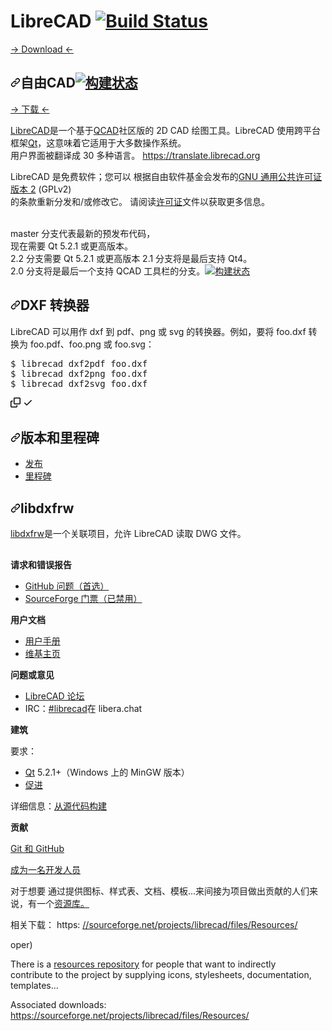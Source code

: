 # LibreCAD [![Build Status](https://travis-ci.org/LibreCAD/LibreCAD.svg?branch=master)](https://travis-ci.org/LibreCAD/LibreCAD) 

[→ Download ←](https://github.com/LibreCAD/LibreCAD/wiki/Download)
<div class="Box-sc-g0xbh4-0 bJMeLZ js-snippet-clipboard-copy-unpositioned" data-hpc="true"><article class="markdown-body entry-content container-lg" itemprop="text"><h1 tabindex="-1" dir="auto"><a id="user-content-librecad-" class="anchor" aria-hidden="true" tabindex="-1" href="#librecad-"><svg class="octicon octicon-link" viewBox="0 0 16 16" version="1.1" width="16" height="16" aria-hidden="true"><path d="m7.775 3.275 1.25-1.25a3.5 3.5 0 1 1 4.95 4.95l-2.5 2.5a3.5 3.5 0 0 1-4.95 0 .751.751 0 0 1 .018-1.042.751.751 0 0 1 1.042-.018 1.998 1.998 0 0 0 2.83 0l2.5-2.5a2.002 2.002 0 0 0-2.83-2.83l-1.25 1.25a.751.751 0 0 1-1.042-.018.751.751 0 0 1-.018-1.042Zm-4.69 9.64a1.998 1.998 0 0 0 2.83 0l1.25-1.25a.751.751 0 0 1 1.042.018.751.751 0 0 1 .018 1.042l-1.25 1.25a3.5 3.5 0 1 1-4.95-4.95l2.5-2.5a3.5 3.5 0 0 1 4.95 0 .751.751 0 0 1-.018 1.042.751.751 0 0 1-1.042.018 1.998 1.998 0 0 0-2.83 0l-2.5 2.5a1.998 1.998 0 0 0 0 2.83Z"></path></svg></a><font style="vertical-align: inherit;"><font style="vertical-align: inherit;">自由CAD</font></font><a href="https://travis-ci.org/LibreCAD/LibreCAD" rel="nofollow"><img src="https://camo.githubusercontent.com/8f07cd76c538158fb8206db03a30aba82d46dcef8e87a23bb176759826cd08e5/68747470733a2f2f7472617669732d63692e6f72672f4c696272654341442f4c696272654341442e7376673f6272616e63683d6d6173746572" alt="构建状态" data-canonical-src="https://travis-ci.org/LibreCAD/LibreCAD.svg?branch=master" style="max-width: 100%;"></a></h1>
<p dir="auto"><a href="https://github.com/LibreCAD/LibreCAD/wiki/Download"><font style="vertical-align: inherit;"><font style="vertical-align: inherit;">→ 下载 ←</font></font></a></p>
<p dir="auto"><a href="https://www.librecad.org" rel="nofollow"><font style="vertical-align: inherit;"><font style="vertical-align: inherit;">LibreCAD</font></font></a><font style="vertical-align: inherit;"><font style="vertical-align: inherit;">是一个基于</font></font><a href="https://www.qcad.org" rel="nofollow"><font style="vertical-align: inherit;"><font style="vertical-align: inherit;">QCAD</font></font></a><font style="vertical-align: inherit;"><font style="vertical-align: inherit;">社区版的 2D CAD 绘图工具。</font><font style="vertical-align: inherit;">LibreCAD 使用跨平台框架</font></font><a href="https://www.qt.io/download-open-source/" rel="nofollow"><font style="vertical-align: inherit;"><font style="vertical-align: inherit;">Qt</font></font></a><font style="vertical-align: inherit;"><font style="vertical-align: inherit;">，这意味着它适用于大多数操作系统。</font></font><br><font style="vertical-align: inherit;"><font style="vertical-align: inherit;">
用户界面被翻译成 30 多种语言。  </font></font><a href="https://translate.librecad.org" rel="nofollow"><font style="vertical-align: inherit;"><font style="vertical-align: inherit;">https://translate.librecad.org</font></font></a></p>
<p dir="auto"><font style="vertical-align: inherit;"><font style="vertical-align: inherit;">LibreCAD 是免费软件；</font><font style="vertical-align: inherit;">您可以</font><font style="vertical-align: inherit;">
根据自由软件基金会发布的</font><a href="https://www.gnu.org/licenses/gpl-2.0.html" rel="nofollow"><font style="vertical-align: inherit;">GNU 通用公共许可证版本 2</font></a><font style="vertical-align: inherit;"> (GPLv2)</font></font><br><font style="vertical-align: inherit;"><font style="vertical-align: inherit;">
的条款重新分发和/或修改它。</font><font style="vertical-align: inherit;">
请阅读</font><a href="/LibreCAD/LibreCAD/blob/master/LICENSE"><font style="vertical-align: inherit;">许可证</font></a><font style="vertical-align: inherit;">文件以获取更多信息。</font></font><a href="https://www.gnu.org/licenses/gpl-2.0.html" rel="nofollow"><font style="vertical-align: inherit;"></font></a><font style="vertical-align: inherit;"></font><br><font style="vertical-align: inherit;"></font><br><font style="vertical-align: inherit;"></font><a href="/LibreCAD/LibreCAD/blob/master/LICENSE"><font style="vertical-align: inherit;"></font></a><font style="vertical-align: inherit;"></font></p>
<p dir="auto"><font style="vertical-align: inherit;"><font style="vertical-align: inherit;">master 分支代表最新的预发布代码，</font></font><br><font style="vertical-align: inherit;"><font style="vertical-align: inherit;">
现在需要 Qt 5.2.1 或更高版本。</font></font><br><font style="vertical-align: inherit;"><font style="vertical-align: inherit;">
2.2 分支需要 Qt 5.2.1 或更高版本 2.1 分支将是最后支持 Qt4。</font></font><br><font style="vertical-align: inherit;"><font style="vertical-align: inherit;">
2.0 分支将是最后一个支持 QCAD 工具栏的分支。</font></font><a href="https://travis-ci.org/LibreCAD/LibreCAD" rel="nofollow"><img src="https://camo.githubusercontent.com/5597a2b5e824b703110ca32ba365bcaa52e24f73de3813fef9b36b965a979150/68747470733a2f2f7472617669732d63692e6f72672f4c696272654341442f4c696272654341442e7376673f6272616e63683d322e30" alt="构建状态" data-canonical-src="https://travis-ci.org/LibreCAD/LibreCAD.svg?branch=2.0" style="max-width: 100%;"></a></p>
<h2 tabindex="-1" dir="auto"><a id="user-content-dxf-converter" class="anchor" aria-hidden="true" tabindex="-1" href="#dxf-converter"><svg class="octicon octicon-link" viewBox="0 0 16 16" version="1.1" width="16" height="16" aria-hidden="true"><path d="m7.775 3.275 1.25-1.25a3.5 3.5 0 1 1 4.95 4.95l-2.5 2.5a3.5 3.5 0 0 1-4.95 0 .751.751 0 0 1 .018-1.042.751.751 0 0 1 1.042-.018 1.998 1.998 0 0 0 2.83 0l2.5-2.5a2.002 2.002 0 0 0-2.83-2.83l-1.25 1.25a.751.751 0 0 1-1.042-.018.751.751 0 0 1-.018-1.042Zm-4.69 9.64a1.998 1.998 0 0 0 2.83 0l1.25-1.25a.751.751 0 0 1 1.042.018.751.751 0 0 1 .018 1.042l-1.25 1.25a3.5 3.5 0 1 1-4.95-4.95l2.5-2.5a3.5 3.5 0 0 1 4.95 0 .751.751 0 0 1-.018 1.042.751.751 0 0 1-1.042.018 1.998 1.998 0 0 0-2.83 0l-2.5 2.5a1.998 1.998 0 0 0 0 2.83Z"></path></svg></a><font style="vertical-align: inherit;"><font style="vertical-align: inherit;">DXF 转换器</font></font></h2>
<p dir="auto"><font style="vertical-align: inherit;"><font style="vertical-align: inherit;">LibreCAD 可以用作 dxf 到 pdf、png 或 svg 的转换器。</font><font style="vertical-align: inherit;">例如，要将 foo.dxf 转换为 foo.pdf、foo.png 或 foo.svg：</font></font></p>
<div class="highlight highlight-source-shell notranslate position-relative overflow-auto" dir="auto"><pre>$ librecad dxf2pdf foo.dxf
$ librecad dxf2png foo.dxf
$ librecad dxf2svg foo.dxf</pre><div class="zeroclipboard-container">
    <clipboard-copy aria-label="Copy" class="ClipboardButton btn btn-invisible js-clipboard-copy m-2 p-0 tooltipped-no-delay d-flex flex-justify-center flex-items-center" data-copy-feedback="Copied!" data-tooltip-direction="w" value="$ librecad dxf2pdf foo.dxf
$ librecad dxf2png foo.dxf
$ librecad dxf2svg foo.dxf" tabindex="0" role="button">
      <svg aria-hidden="true" height="16" viewBox="0 0 16 16" version="1.1" width="16" data-view-component="true" class="octicon octicon-copy js-clipboard-copy-icon">
    <path d="M0 6.75C0 5.784.784 5 1.75 5h1.5a.75.75 0 0 1 0 1.5h-1.5a.25.25 0 0 0-.25.25v7.5c0 .138.112.25.25.25h7.5a.25.25 0 0 0 .25-.25v-1.5a.75.75 0 0 1 1.5 0v1.5A1.75 1.75 0 0 1 9.25 16h-7.5A1.75 1.75 0 0 1 0 14.25Z"></path><path d="M5 1.75C5 .784 5.784 0 6.75 0h7.5C15.216 0 16 .784 16 1.75v7.5A1.75 1.75 0 0 1 14.25 11h-7.5A1.75 1.75 0 0 1 5 9.25Zm1.75-.25a.25.25 0 0 0-.25.25v7.5c0 .138.112.25.25.25h7.5a.25.25 0 0 0 .25-.25v-7.5a.25.25 0 0 0-.25-.25Z"></path>
</svg>
      <svg aria-hidden="true" height="16" viewBox="0 0 16 16" version="1.1" width="16" data-view-component="true" class="octicon octicon-check js-clipboard-check-icon color-fg-success d-none">
    <path d="M13.78 4.22a.75.75 0 0 1 0 1.06l-7.25 7.25a.75.75 0 0 1-1.06 0L2.22 9.28a.751.751 0 0 1 .018-1.042.751.751 0 0 1 1.042-.018L6 10.94l6.72-6.72a.75.75 0 0 1 1.06 0Z"></path>
</svg>
    </clipboard-copy>
  </div></div>
<h2 tabindex="-1" dir="auto"><a id="user-content-releases-and-milestones" class="anchor" aria-hidden="true" tabindex="-1" href="#releases-and-milestones"><svg class="octicon octicon-link" viewBox="0 0 16 16" version="1.1" width="16" height="16" aria-hidden="true"><path d="m7.775 3.275 1.25-1.25a3.5 3.5 0 1 1 4.95 4.95l-2.5 2.5a3.5 3.5 0 0 1-4.95 0 .751.751 0 0 1 .018-1.042.751.751 0 0 1 1.042-.018 1.998 1.998 0 0 0 2.83 0l2.5-2.5a2.002 2.002 0 0 0-2.83-2.83l-1.25 1.25a.751.751 0 0 1-1.042-.018.751.751 0 0 1-.018-1.042Zm-4.69 9.64a1.998 1.998 0 0 0 2.83 0l1.25-1.25a.751.751 0 0 1 1.042.018.751.751 0 0 1 .018 1.042l-1.25 1.25a3.5 3.5 0 1 1-4.95-4.95l2.5-2.5a3.5 3.5 0 0 1 4.95 0 .751.751 0 0 1-.018 1.042.751.751 0 0 1-1.042.018 1.998 1.998 0 0 0-2.83 0l-2.5 2.5a1.998 1.998 0 0 0 0 2.83Z"></path></svg></a><font style="vertical-align: inherit;"><font style="vertical-align: inherit;">版本和里程碑</font></font></h2>
<ul dir="auto">
<li><a href="https://github.com/LibreCAD/LibreCAD/releases"><font style="vertical-align: inherit;"><font style="vertical-align: inherit;">发布</font></font></a></li>
<li><a href="https://github.com/LibreCAD/LibreCAD/milestones"><font style="vertical-align: inherit;"><font style="vertical-align: inherit;">里程碑</font></font></a></li>
</ul>
<h2 tabindex="-1" dir="auto"><a id="user-content-libdxfrw" class="anchor" aria-hidden="true" tabindex="-1" href="#libdxfrw"><svg class="octicon octicon-link" viewBox="0 0 16 16" version="1.1" width="16" height="16" aria-hidden="true"><path d="m7.775 3.275 1.25-1.25a3.5 3.5 0 1 1 4.95 4.95l-2.5 2.5a3.5 3.5 0 0 1-4.95 0 .751.751 0 0 1 .018-1.042.751.751 0 0 1 1.042-.018 1.998 1.998 0 0 0 2.83 0l2.5-2.5a2.002 2.002 0 0 0-2.83-2.83l-1.25 1.25a.751.751 0 0 1-1.042-.018.751.751 0 0 1-.018-1.042Zm-4.69 9.64a1.998 1.998 0 0 0 2.83 0l1.25-1.25a.751.751 0 0 1 1.042.018.751.751 0 0 1 .018 1.042l-1.25 1.25a3.5 3.5 0 1 1-4.95-4.95l2.5-2.5a3.5 3.5 0 0 1 4.95 0 .751.751 0 0 1-.018 1.042.751.751 0 0 1-1.042.018 1.998 1.998 0 0 0-2.83 0l-2.5 2.5a1.998 1.998 0 0 0 0 2.83Z"></path></svg></a><font style="vertical-align: inherit;"><font style="vertical-align: inherit;">libdxfrw</font></font></h2>
<p dir="auto"><a href="https://sourceforge.net/projects/libdxfrw/" rel="nofollow"><font style="vertical-align: inherit;"><font style="vertical-align: inherit;">libdxfrw</font></font></a><font style="vertical-align: inherit;"><font style="vertical-align: inherit;">是一个关联项目，允许 LibreCAD 读取 DWG 文件。</font></font></p>
<h1 dir="auto"></h1>
<p dir="auto"><strong><font style="vertical-align: inherit;"><font style="vertical-align: inherit;">请求和错误报告</font></font></strong></p>
<ul dir="auto">
<li><a href="https://github.com/LibreCAD/LibreCAD/issues"><font style="vertical-align: inherit;"><font style="vertical-align: inherit;">GitHub 问题（首选）</font></font></a></li>
<li><a href="https://sourceforge.net/p/librecad/_list/tickets?source=navbar" rel="nofollow"><font style="vertical-align: inherit;"><font style="vertical-align: inherit;">SourceForge 门票（已禁用）</font></font></a></li>
</ul>
<p dir="auto"><strong><font style="vertical-align: inherit;"><font style="vertical-align: inherit;">用户文档</font></font></strong></p>
<ul dir="auto">
<li><a href="https://librecad.readthedocs.io/" rel="nofollow"><font style="vertical-align: inherit;"><font style="vertical-align: inherit;">用户手册</font></font></a></li>
<li><a href="https://dokuwiki.librecad.org/" rel="nofollow"><font style="vertical-align: inherit;"><font style="vertical-align: inherit;">维基主页</font></font></a></li>
</ul>
<p dir="auto"><strong><font style="vertical-align: inherit;"><font style="vertical-align: inherit;">问题或意见</font></font></strong></p>
<ul dir="auto">
<li><a href="https://forum.librecad.org/" rel="nofollow"><font style="vertical-align: inherit;"><font style="vertical-align: inherit;">LibreCAD 论坛</font></font></a></li>
<li><font style="vertical-align: inherit;"><font style="vertical-align: inherit;">IRC：</font></font><a href="https://web.libera.chat/#librecad" rel="nofollow"><font style="vertical-align: inherit;"><font style="vertical-align: inherit;">#librecad</font></font></a><font style="vertical-align: inherit;"><font style="vertical-align: inherit;">在 libera.chat</font></font></li>
</ul>
<p dir="auto"><strong><font style="vertical-align: inherit;"><font style="vertical-align: inherit;">建筑</font></font></strong></p>
<p dir="auto"><font style="vertical-align: inherit;"><font style="vertical-align: inherit;">要求：</font></font></p>
<ul dir="auto">
<li><a href="https://www.qt.io/download-open-source/" rel="nofollow"><font style="vertical-align: inherit;"><font style="vertical-align: inherit;">Qt</font></font></a><font style="vertical-align: inherit;"><font style="vertical-align: inherit;"> 5.2.1+（Windows 上的 MinGW 版本）</font></font></li>
<li><a href="https://www.boost.org/" rel="nofollow"><font style="vertical-align: inherit;"><font style="vertical-align: inherit;">促进</font></font></a></li>
</ul>
<p dir="auto"><font style="vertical-align: inherit;"><font style="vertical-align: inherit;">详细信息：</font></font><a href="https://github.com/LibreCAD/LibreCAD/wiki/Build-from-source"><font style="vertical-align: inherit;"><font style="vertical-align: inherit;">从源代码构建</font></font></a></p>
<p dir="auto"><strong><font style="vertical-align: inherit;"><font style="vertical-align: inherit;">贡献</font></font></strong></p>
<p dir="auto"><a href="https://github.com/LibreCAD/LibreCAD/wiki/Git-and-GitHub"><font style="vertical-align: inherit;"><font style="vertical-align: inherit;">Git 和 GitHub</font></font></a></p>
<p dir="auto"><a href="https://github.com/LibreCAD/LibreCAD/wiki/Becoming-a-developer"><font style="vertical-align: inherit;"><font style="vertical-align: inherit;">成为一名开发人员</font></font></a></p>
<p dir="auto"><font style="vertical-align: inherit;"><font style="vertical-align: inherit;">对于想要</font><font style="vertical-align: inherit;">
通过提供图标、样式表、文档、模板...来间接为项目做出贡献的人们来说</font><font style="vertical-align: inherit;">，有一个</font></font><a href="https://github.com/LibreCAD/Resources"><font style="vertical-align: inherit;"><font style="vertical-align: inherit;">资源库。</font></font></a><font style="vertical-align: inherit;"></font><br><font style="vertical-align: inherit;"></font></p>
<p dir="auto"><font style="vertical-align: inherit;"><font style="vertical-align: inherit;">相关下载： https: </font></font><a href="https://sourceforge.net/projects/librecad/files/Resources/" rel="nofollow"><font style="vertical-align: inherit;"><font style="vertical-align: inherit;">//sourceforge.net/projects/librecad/files/Resources/</font></font></a></p>
</article></div>oper)

There is a [resources repository](https://github.com/LibreCAD/Resources) for people that want to indirectly  
contribute to the project by supplying icons, stylesheets, documentation, templates...

Associated downloads: <https://sourceforge.net/projects/librecad/files/Resources/>
